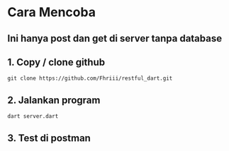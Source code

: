 # Cara Mencoba
## Ini hanya post dan get di server tanpa database

## 1. Copy / clone github
```
git clone https://github.com/Fhriii/restful_dart.git
```
## 2. Jalankan program
```
dart server.dart
```
## 3. Test di postman
